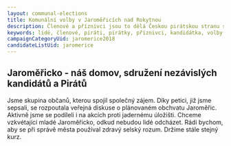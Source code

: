 ```yaml
---
layout: communal-elections
title: Komunální volby v Jaroměřicích nad Rokytnou
description: Členové a příznivci jsou to dělá Českou pirátskou stranu silnou. Seznamte se Piráty na Vysočině.
keywords: lidé, členové, piráti, pirátky, příznivci, kandidátka, volby
campaignCategoryUid: jaromerice2018
candidateListUid: jaromerice
---
```


## Jaroměřicko - náš domov, sdružení nezávislých kandidátů a Pirátů

Jsme skupina občanů, kterou spojil společný zájem. Díky petici, již jsme sepsali, se rozpoutala veřejná diskuse o plánovaném obchvatu Jaroměřic. Aktivně jsme se podíleli i na akcích proti jadernému úložišti. Chceme vzkvétající mladé Jaroměřicko, odkud nebudou lidé odcházet. Rádi bychom, aby se při správě města používal zdravý selský rozum. Držíme stále stejný kurz.

